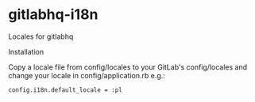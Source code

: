 gitlabhq-i18n
=============

Locales for gitlabhq

Installation

Copy a locale file from config/locales to your GitLab's config/locales
and change your locale in config/application.rb e.g.:

    config.i18n.default_locale = :pl
